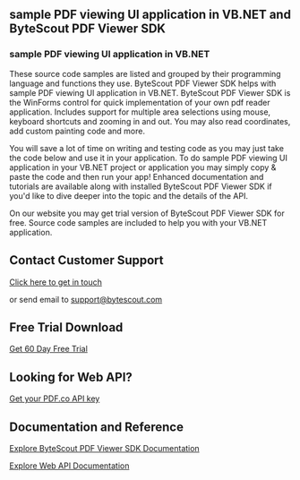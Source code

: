 ## sample PDF viewing UI application in VB.NET and ByteScout PDF Viewer SDK

### sample PDF viewing UI application in VB.NET

These source code samples are listed and grouped by their programming language and functions they use. ByteScout PDF Viewer SDK helps with sample PDF viewing UI application in VB.NET. ByteScout PDF Viewer SDK is the WinForms control for quick implementation of your own pdf reader application. Includes support for multiple area selections using mouse, keyboard shortcuts and zooming in and out. You may also read coordinates, add custom painting code and more.

You will save a lot of time on writing and testing code as you may just take the code below and use it in your application. To do sample PDF viewing UI application in your VB.NET project or application you may simply copy & paste the code and then run your app! Enhanced documentation and tutorials are available along with installed ByteScout PDF Viewer SDK if you'd like to dive deeper into the topic and the details of the API.

On our website you may get trial version of ByteScout PDF Viewer SDK for free. Source code samples are included to help you with your VB.NET application.

## Contact Customer Support

[Click here to get in touch](https://bytescout.zendesk.com/hc/en-us/requests/new?subject=ByteScout%20PDF%20Viewer%20SDK%20Question)

or send email to [support@bytescout.com](mailto:support@bytescout.com?subject=ByteScout%20PDF%20Viewer%20SDK%20Question) 

## Free Trial Download

[Get 60 Day Free Trial](https://bytescout.com/download/web-installer?utm_source=github-readme)

## Looking for Web API? 

[Get your PDF.co API key](https://pdf.co/documentation/api?utm_source=github-readme)

## Documentation and Reference

[Explore ByteScout PDF Viewer SDK Documentation](https://bytescout.com/documentation/index.html?utm_source=github-readme)

[Explore Web API Documentation](https://pdf.co/documentation/api?utm_source=github-readme)
